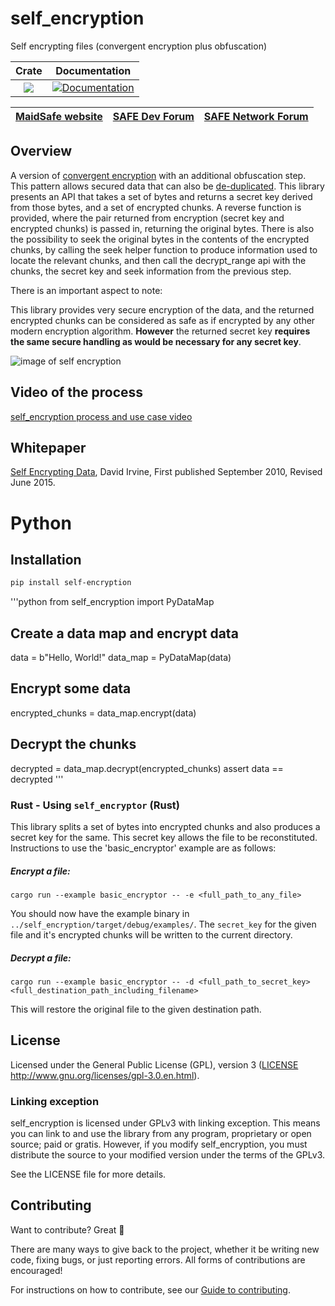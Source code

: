 # self_encryption

Self encrypting files (convergent encryption plus obfuscation)

|Crate|Documentation|
|:---:|:-----------:|
|[![](https://img.shields.io/crates/v/self_encryption.svg)](https://crates.io/crates/self_encryption)|[![Documentation](https://docs.rs/self_encryption/badge.svg)](https://docs.rs/self_encryption)|

| [MaidSafe website](https://maidsafe.net) | [SAFE Dev Forum](https://forum.safedev.org) | [SAFE Network Forum](https://safenetforum.org) |
|:----------------------------------------:|:-------------------------------------------:|:----------------------------------------------:|

## Overview

A version of [convergent encryption](http://en.wikipedia.org/wiki/Convergent_encryption) with an additional obfuscation step. This pattern allows secured data that can also be [de-duplicated](http://en.wikipedia.org/wiki/Data_deduplication). This library presents an API that takes a set of bytes and returns a secret key derived from those bytes, and a set of encrypted chunks. 
A reverse function is provided, where the pair returned from encryption (secret key and encrypted chunks) is passed in, returning the original bytes.
There is also the possibility to seek the original bytes in the contents of the encrypted chunks, by calling the seek helper function to produce information used to locate the relevant chunks, and then call the decrypt_range api with the chunks, the secret key and seek information from the previous step.

There is an important aspect to note:

This library provides very secure encryption of the data, and the returned encrypted chunks can be considered as safe as if encrypted by any other modern encryption algorithm.
**However** the returned secret key **requires the same secure handling as would be necessary for any secret key**.

![image of self encryption](https://github.com/maidsafe/self_encryption/blob/master/img/self_encryption.png?raw=true)

## Video of the process
[self_encryption process and use case video](https://www.youtube.com/watch?v=Jnvwv4z17b4)

## Whitepaper

[Self Encrypting Data](https://docs.maidsafe.net/Whitepapers/pdf/SelfEncryptingData.pdf), David Irvine, First published September 2010, Revised June 2015.

# Python 

## Installation

```bash
pip install self-encryption
```
'''python
from self_encryption import PyDataMap
## Create a data map and encrypt data
data = b"Hello, World!"
data_map = PyDataMap(data)
## Encrypt some data
encrypted_chunks = data_map.encrypt(data)
## Decrypt the chunks
decrypted = data_map.decrypt(encrypted_chunks)
assert data == decrypted
'''


### Rust - Using `self_encryptor` (Rust)

This library splits a set of bytes into encrypted chunks and also produces a secret key for the same. This secret key allows the file to be reconstituted. Instructions to use the 'basic_encryptor' example are as follows:

##### Encrypt a file:

    cargo run --example basic_encryptor -- -e <full_path_to_any_file>

You should now have the example binary in `../self_encryption/target/debug/examples/`. The `secret_key` for the given file and it's encrypted chunks will be written to the current directory.

##### Decrypt a file:

    cargo run --example basic_encryptor -- -d <full_path_to_secret_key> <full_destination_path_including_filename>

This will restore the original file to the given destination path.

## License

Licensed under the General Public License (GPL), version 3 ([LICENSE](LICENSE) http://www.gnu.org/licenses/gpl-3.0.en.html).

### Linking exception

self_encryption is licensed under GPLv3 with linking exception. This means you can link to and use the library from any program, proprietary or open source; paid or gratis. However, if you modify self_encryption, you must distribute the source to your modified version under the terms of the GPLv3.

See the LICENSE file for more details.

## Contributing

Want to contribute? Great :tada:

There are many ways to give back to the project, whether it be writing new code, fixing bugs, or just reporting errors. All forms of contributions are encouraged!

For instructions on how to contribute, see our [Guide to contributing](https://github.com/maidsafe/QA/blob/master/CONTRIBUTING.md).

